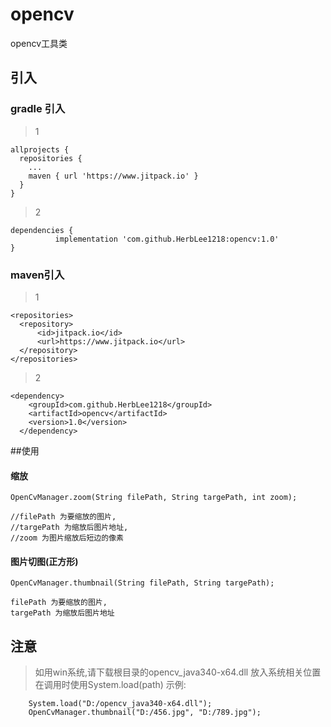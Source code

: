 # opencv
opencv工具类




## 引入

### gradle 引入

> 1

    allprojects {
      repositories {
        ...
        maven { url 'https://www.jitpack.io' }
      }
    }
    
> 2

    dependencies {
              implementation 'com.github.HerbLee1218:opencv:1.0'
    }
  

### maven引入

> 1

    <repositories>
      <repository>
          <id>jitpack.io</id>
          <url>https://www.jitpack.io</url>
      </repository>
    </repositories>

> 2

    <dependency>
	    <groupId>com.github.HerbLee1218</groupId>
	    <artifactId>opencv</artifactId>
	    <version>1.0</version>
	  </dependency>
    


##使用

#### 缩放

    OpenCvManager.zoom(String filePath, String targePath, int zoom);

    //filePath 为要缩放的图片,
    //targePath 为缩放后图片地址,
    //zoom 为图片缩放后短边的像素
 
#### 图片切图(正方形)

    OpenCvManager.thumbnail(String filePath, String targePath);

    filePath 为要缩放的图片,
    targePath 为缩放后图片地址
  

    
## 注意

>  如用win系统,请下载根目录的opencv_java340-x64.dll 放入系统相关位置
   在调用时使用System.load(path)
   示例:
   
        System.load("D:/opencv_java340-x64.dll");
        OpenCvManager.thumbnail("D:/456.jpg", "D:/789.jpg");
    
  

